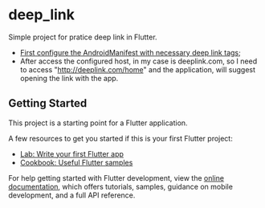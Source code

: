 # deep_link

Simple project for pratice deep link in Flutter.  

- [First configure the AndroidManifest with necessary deep link tags](https://docs.flutter.dev/development/ui/navigation/deep-linking);
- After access the configured host, in my case is deeplink.com, so I need to access "http://deeplink.com/home" and the application, will suggest opening the link with the app.

## Getting Started

This project is a starting point for a Flutter application.

A few resources to get you started if this is your first Flutter project:

- [Lab: Write your first Flutter app](https://docs.flutter.dev/get-started/codelab)
- [Cookbook: Useful Flutter samples](https://docs.flutter.dev/cookbook)

For help getting started with Flutter development, view the
[online documentation](https://docs.flutter.dev/), which offers tutorials,
samples, guidance on mobile development, and a full API reference.
